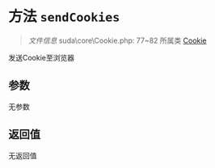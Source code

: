 # 方法 `sendCookies`

> *文件信息* suda\core\Cookie.php: 77~82
> 所属类 [Cookie](../Cookie.md)


发送Cookie至浏览器

## 参数


无参数


## 返回值

无返回值
